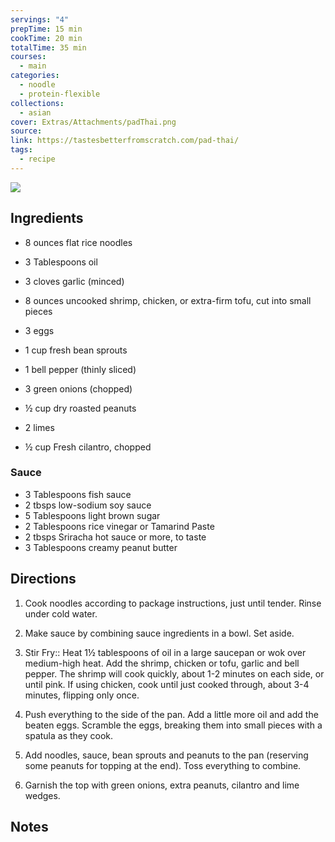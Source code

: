```yaml
---
servings: "4"
prepTime: 15 min
cookTime: 20 min
totalTime: 35 min
courses:
  - main
categories:
  - noodle
  - protein-flexible
collections:
  - asian
cover: Extras/Attachments/padThai.png
source:
link: https://tastesbetterfromscratch.com/pad-thai/
tags:
  - recipe
---
```


![](Extras/Attachments/padThai.png)


## Ingredients

- 8 ounces flat rice noodles
- 3 Tablespoons oil
- 3 cloves garlic (minced)
- 8 ounces uncooked shrimp, chicken, or extra-firm tofu, cut into small pieces
- 3 eggs
- 1 cup fresh bean sprouts
- 1 bell pepper (thinly sliced)
- 3 green onions (chopped)

- ½ cup dry roasted peanuts
- 2 limes
- ½ cup Fresh cilantro, chopped

### Sauce

- 3 Tablespoons fish sauce
- 2 tbsps low-sodium soy sauce
- 5 Tablespoons light brown sugar
- 2 Tablespoons rice vinegar or Tamarind Paste
- 2 tbsps Sriracha hot sauce or more, to taste
- 3 Tablespoons creamy peanut butter


## Directions

1. Cook noodles according to package instructions, just until tender. Rinse under cold water.

2. Make sauce by combining sauce ingredients in a bowl. Set aside.

3. Stir Fry:: Heat 1½ tablespoons of oil in a large saucepan or wok over medium-high heat. Add the shrimp, chicken or tofu, garlic and bell pepper. The shrimp will cook quickly, about 1-2 minutes on each side, or until pink. If using chicken, cook until just cooked through, about 3-4 minutes, flipping only once.

4. Push everything to the side of the pan. Add a little more oil and add the beaten eggs. Scramble the eggs, breaking them into small pieces with a spatula as they cook.

5. Add noodles, sauce, bean sprouts and peanuts to the pan (reserving some peanuts for topping at the end). Toss everything to combine.

6. Garnish the top with green onions, extra peanuts, cilantro and lime wedges.


## Notes